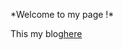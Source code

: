 <p stlye='font-size:30px'>*Welcome to my page !* </p>
       This my blog<a href="https://rgun9.github.io/farming" target="_blank">here</a>
       
<img src="https://rgun9.github.io/img/blog.png" alt="">
       